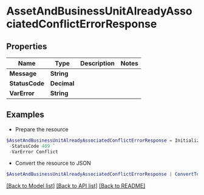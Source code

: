 # AssetAndBusinessUnitAlreadyAssociatedConflictErrorResponse
## Properties

Name | Type | Description | Notes
------------ | ------------- | ------------- | -------------
**Message** | **String** |  | 
**StatusCode** | **Decimal** |  | 
**VarError** | **String** |  | 

## Examples

- Prepare the resource
```powershell
$AssetAndBusinessUnitAlreadyAssociatedConflictErrorResponse = Initialize-PSOpenAPIToolsAssetAndBusinessUnitAlreadyAssociatedConflictErrorResponse  -Message Asset is already assigned with business unit ID(s) [1, 2] `
 -StatusCode 409 `
 -VarError Conflict
```

- Convert the resource to JSON
```powershell
$AssetAndBusinessUnitAlreadyAssociatedConflictErrorResponse | ConvertTo-JSON
```

[[Back to Model list]](../README.md#documentation-for-models) [[Back to API list]](../README.md#documentation-for-api-endpoints) [[Back to README]](../README.md)

